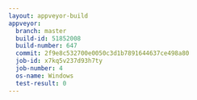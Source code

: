 ```yaml
---
layout: appveyor-build
appveyor:
  branch: master
  build-id: 51852008
  build-number: 647
  commit: 2f9e8c532700e0050c3d1b7891644637ce498a80
  job-id: x7kq5v237d93h7ty
  job-number: 4
  os-name: Windows
  test-result: 0
---
```

